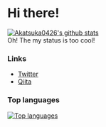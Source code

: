 # Hi there!
[![Akatsuka0426's github stats](https://github-readme-stats.vercel.app/api?username=Akatsuka0426)](https://github.com/Akatsuka0426)  
Oh! The my status is too cool!

### Links
- [Twitter](https://twitter.com/neko0426_game)
- [Qiita](https://qiita.com/neko0426_akatsuka)

### Top languages
[![Top languages](https://github-readme-stats.vercel.app/api/top-langs/?username=anuraghazra)](https://github.com/Akatsuka0426)
